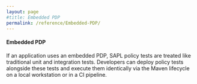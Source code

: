 ```yaml
---
layout: page
#title: Embedded PDP
permalink: /reference/Embedded-PDP/
---
```


#### Embedded PDP

If an application uses an embedded PDP, SAPL policy tests are treated like traditional unit and integration tests. Developers can deploy policy tests alongside these tests and execute them identically via the Maven lifecycle on a local workstation or in a CI pipeline.